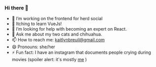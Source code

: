 ### Hi there 👋

- 🔭 I’m working on the frontend for herd social
- 🌱 Itching to learn VueJs!  
- 🤔 I’m looking for help with becoming an expert on React. 
- 💬 Ask me about my two cats and chihuahua.
- 📫 How to reach me: kaitlynbreuil@gmail.com 
- 😄 Pronouns: she/her 
- ⚡ Fun fact: I have an instagram that documents people crying during movies (spoiler alert: it's mostly [me](https://www.instagram.com/miss.tearz/) )
